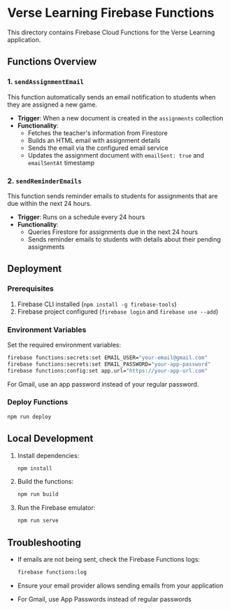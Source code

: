 # Verse Learning Firebase Functions

This directory contains Firebase Cloud Functions for the Verse Learning application.

## Functions Overview

### 1. `sendAssignmentEmail`

This function automatically sends an email notification to students when they are assigned a new game.

- **Trigger**: When a new document is created in the `assignments` collection
- **Functionality**: 
  - Fetches the teacher's information from Firestore
  - Builds an HTML email with assignment details
  - Sends the email via the configured email service
  - Updates the assignment document with `emailSent: true` and `emailSentAt` timestamp

### 2. `sendReminderEmails`

This function sends reminder emails to students for assignments that are due within the next 24 hours.

- **Trigger**: Runs on a schedule every 24 hours
- **Functionality**:
  - Queries Firestore for assignments due in the next 24 hours
  - Sends reminder emails to students with details about their pending assignments

## Deployment

### Prerequisites

1. Firebase CLI installed (`npm install -g firebase-tools`)
2. Firebase project configured (`firebase login` and `firebase use --add`)

### Environment Variables

Set the required environment variables:

```bash
firebase functions:secrets:set EMAIL_USER="your-email@gmail.com"
firebase functions:secrets:set EMAIL_PASSWORD="your-app-password"
firebase functions:config:set app.url="https://your-app-url.com"
```

For Gmail, use an app password instead of your regular password.

### Deploy Functions

```bash
npm run deploy
```

## Local Development

1. Install dependencies:
   ```bash
   npm install
   ```

2. Build the functions:
   ```bash
   npm run build
   ```

3. Run the Firebase emulator:
   ```bash
   npm run serve
   ```

## Troubleshooting

- If emails are not being sent, check the Firebase Functions logs:
  ```bash
  firebase functions:log
  ```

- Ensure your email provider allows sending emails from your application
- For Gmail, use App Passwords instead of regular passwords 